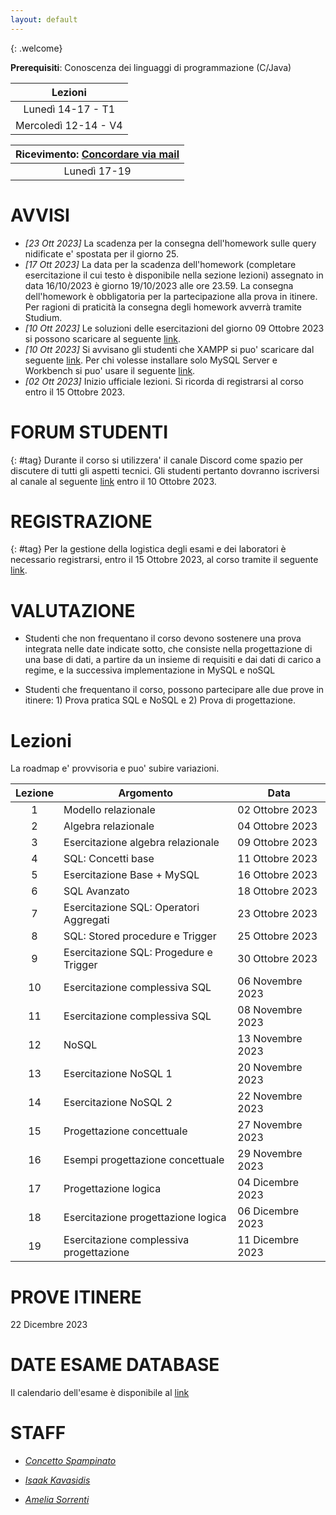 ```yaml
---
layout: default
---
```

{: .welcome} 


**Prerequisiti**: Conoscenza dei linguaggi di programmazione (C/Java)  

| **Lezioni**     |
| :----------:    |
| Lunedì 14-17  - T1 | 
| Mercoledì 12-14 - V4  | 



| **Ricevimento**: [Concordare via mail](#staff)      |
| :----------:   |
| Lunedì 17-19  | 



# AVVISI

- *[23 Ott 2023]* La scadenza per la consegna dell'homework sulle query nidificate e' spostata per il giorno 25.
- *[17 Ott 2023]* La data per la scadenza dell'homework (completare esercitazione il cui testo è disponibile nella sezione lezioni) assegnato in data 16/10/2023 è giorno 19/10/2023 alle ore 23.59. La consegna dell'homework è obbligatoria per la partecipazione alla prova in itinere. Per ragioni di praticità la consegna degli homework avverrà tramite Studium. 
- *[10 Ott 2023]* Le soluzioni delle esercitazioni del giorno 09 Ottobre 2023 si possono scaricare al seguente [link](https://drive.google.com/file/d/1QGiB_iPOpS9dAH7UdFzTralQlSKM2m97/view?usp=sharing).
- *[10 Ott 2023]* Si avvisano gli studenti che XAMPP si puo' scaricare dal seguente [link](https://sourceforge.net/projects/xampp/files/XAMPP%20Windows/8.2.4/xampp-windows-x64-8.2.4-0-VS16-installer.exe/download
). Per chi volesse installare solo MySQL Server e Workbench si puo' usare il seguente [link](https://dev.mysql.com/downloads/mysql/).
- *[02 Ott 2023]* Inizio ufficiale lezioni. Si ricorda di registrarsi al corso entro il 15 Ottobre 2023.



# FORUM STUDENTI
{: #tag}
Durante il corso si utilizzera' il canale Discord come spazio per discutere di tutti gli aspetti tecnici. Gli studenti pertanto dovranno iscriversi al canale al seguente [link](https://discord.gg/fGSCvYHpfv) entro il 10 Ottobre 2023.

# REGISTRAZIONE
{: #tag}
Per la gestione della logistica degli esami e dei laboratori è necessario registrarsi, entro il 15 Ottobre 2023, al corso tramite il seguente  [link](https://forms.gle/fchUuCLj5oRhawYk7).

# VALUTAZIONE

- Studenti che non frequentano il corso devono sostenere una prova integrata nelle date indicate sotto, che consiste nella progettazione di una base di dati, a partire da un insieme di requisiti e dai dati di carico a regime, e la successiva implementazione in MySQL e noSQL

- Studenti che frequentano il corso, possono partecipare alle due prove in itinere: 1) Prova pratica SQL e NoSQL e 2) Prova di progettazione.


# Lezioni 
La roadmap e' provvisoria e puo' subire variazioni.

| Lezione    | Argomento          | Data    |
| :-------:| ------------------ | ---------------|
| 1     | Modello relazionale         | 02 Ottobre 2023  |
| 2     | Algebra relazionale   | 04 Ottobre 2023   |
| 3     | Esercitazione algebra relazionale         | 09 Ottobre 2023  |
| 4     | SQL: Concetti base   | 11 Ottobre 2023   |
| 5     | Esercitazione Base + MySQL         | 16 Ottobre 2023  |
| 6     | SQL Avanzato| 18 Ottobre 2023   |
| 7     | Esercitazione SQL: Operatori Aggregati   | 23 Ottobre 2023   |
| 8     | SQL: Stored procedure e Trigger     | 25 Ottobre 2023  |
| 9     | Esercitazione SQL: Progedure e Trigger        | 30 Ottobre 2023  |
| 10     | Esercitazione complessiva SQL   | 06 Novembre 2023   |
| 11     | Esercitazione complessiva SQL        | 08 Novembre 2023  |
| 12     | NoSQL   | 13 Novembre 2023   |
| 13     | Esercitazione NoSQL 1        | 20 Novembre 2023  |
| 14     | Esercitazione NoSQL 2   | 22 Novembre 2023  | 
| 15     | Progettazione concettuale       | 27 Novembre 2023  |
| 16     | Esempi progettazione concettuale      | 29 Novembre 2023  |
| 17     | Progettazione logica   | 04 Dicembre 2023   |
| 18     | Esercitazione progettazione logica        | 06 Dicembre 2023  |
| 19     | Esercitazione complessiva progettazione   | 11 Dicembre 2023   |

# PROVE ITINERE 
22 Dicembre 2023   

# DATE ESAME DATABASE
Il calendario dell'esame è disponibile al [link](https://www.dieei.unict.it/sites/default/files/files/CalendarioEsami_L8INF_2022-2023_delibera.pdf)


# STAFF

- *[Concetto Spampinato](mailto:cspampin@dieei.unict.it)*

- *[Isaak Kavasidis](mailto:kavasidis@dieei.unict.it)*

- *[Amelia Sorrenti](mailto:amelia.sorrenti@phd.unict.it)*


[404]: /web-programming-course/fallback
